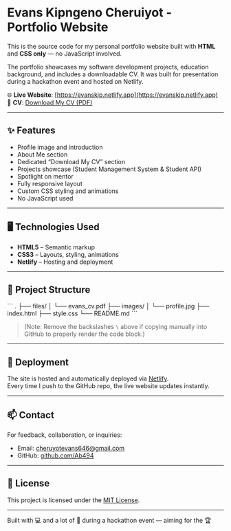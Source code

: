# Evans Kipngeno Cheruiyot - Portfolio Website

This is the source code for my personal portfolio website built with **HTML** and **CSS only** — no JavaScript involved.

The portfolio showcases my software development projects, education background, and includes a downloadable CV. It was built for presentation during a hackathon event and hosted on Netlify.

🌐 **Live Website**: [https://evanskip.netlify.app](https://evanskip.netlify.app)  
📄 **CV**: [Download My CV (PDF)](./files/evans_cv.pdf)

---

## ✨ Features

- Profile image and introduction  
- About Me section  
- Dedicated “Download My CV” section  
- Projects showcase (Student Management System & Student API)  
- Spotlight on mentor  
- Fully responsive layout  
- Custom CSS styling and animations  
- No JavaScript used  

---

## 🖥️ Technologies Used

- **HTML5** – Semantic markup  
- **CSS3** – Layouts, styling, animations  
- **Netlify** – Hosting and deployment  

---

## 🧭 Project Structure

\```
.
├── files/
│   └── evans_cv.pdf
├── images/
│   └── profile.jpg
├── index.html
├── style.css
└── README.md
\```

> (Note: Remove the backslashes `\` above if copying manually into GitHub to properly render the code block.)

---

## 🚀 Deployment

The site is hosted and automatically deployed via [Netlify](https://www.netlify.com/).  
Every time I push to the GitHub repo, the live website updates instantly.

---

## 📫 Contact

For feedback, collaboration, or inquiries:

- Email: cheruyotevans646@gmail.com  
- GitHub: [github.com/Ab494](https://github.com/Ab494)

---

## 📝 License

This project is licensed under the [MIT License](LICENSE).

---

Built with 💻 and a lot of 💪 during a hackathon event — aiming for the 🏆
